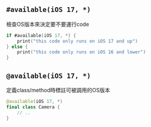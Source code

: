 
## `#available(iOS 17, *)`

檢查OS版本來決定要不要運行code

```swift
if #available(iOS 17, *) {
    print("this code only runs on iOS 17 and up")
} else {
    print("this code only runs on iOS 16 and lower")
}
```

## `@available(iOS 17, *)`

定義class/method時標註可被調用的OS版本

```swift
@available(iOS 17, *)
final class Camera {
    // ..
}
```